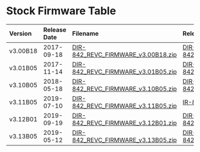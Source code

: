 # Stock Firmware Table


| Version           | Release Date | Filename        | Release Notes |
| :------------     | :----------- | :-------        | :-------- |
| v3.00B18          | 2017-09-18   | [DIR-842_REVC_FIRMWARE_v3.00B18.zip](DIR-842_REVC_FIRMWARE_v3.00B18.zip) | [DIR-842_REVC_RELEASE_NOTES_v3.00B18_EN.pdf](DIR-842_REVC_RELEASE_NOTES_v3.00B18_EN.pdf)  |
| v3.01B05         | 2017-11-14   | [DIR-842_REVC_FIRMWARE_v3.01B05.zip](DIR-842_REVC_FIRMWARE_v3.01B05.zip) | [DIR-842_REVC_RELEASE_NOTES_v3.01B05.pdf](DIR-842_REVC_RELEASE_NOTES_v3.01B05.pdf)  |
| v3.10B05       | 2018-05-18   | [DIR-842_REVC_FIRMWARE_v3.10B05.zip](DIR-842_REVC_FIRMWARE_v3.10B05.zip) | [DIR-842_REVC_RELEASE_NOTES_v3.10B05.pdf](DIR-842_REVC_RELEASE_NOTES_v3.10B05.pdf)  |
| v3.11B05         | 2019-07-10   | [DIR-842_REVC_FIRMWARE_v3.11B05.zip](DIR-842_REVC_FIRMWARE_v3.11B05.zip) | [IR-842_REVC_RELEASE_NOTES_v3.11B05.pdf](DIR-842_REVC_RELEASE_NOTES_v3.11B05.pdf)  |
| v3.12B01         | 2019-09-19   | [DIR-842_REVC_FIRMWARE_v3.12B01.zip](DIR-842_REVC_FIRMWARE_v3.12B01.zip) | [DIR-842_REVC_RELEASE_NOTES_v3.12B01.pdf](DIR-842_REVC_RELEASE_NOTES_v3.12B01.pdf)  |
| v3.13B05        | 2019-05-12   | [DIR-842_REVC_FIRMWARE_v3.13B05.zip](DIR-842_REVC_FIRMWARE_v3.13B05.zip) | [DIR-842_REVC_RELEASE_NOTES_v3.13B05.pdf](DIR-842_REVC_RELEASE_NOTES_v3.13B05.pdf)  |
